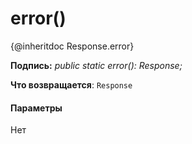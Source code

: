 # <a name="error"></a>error()




{@inheritdoc Response.error}

**Подпись:** _public static error(): Response;_

**Что возвращается**: `Response`





#### <a name="parameters"></a>Параметры
Нет


